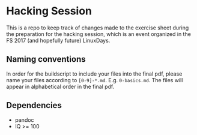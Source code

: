 # Hacking Session
This is a repo to keep track of changes made to the exercise sheet during the preparation for the hacking session, which is an event organized in the FS 2017 (and hopefully future) LinuxDays.

## Naming conventions
In order for the buildscript to include your files into the final pdf, please name your files according to `[0-9]-*.md`. E.g. `0-basics.md`. The files will appear in alphabetical order in the final pdf.

## Dependencies
* pandoc
* IQ >= 100
